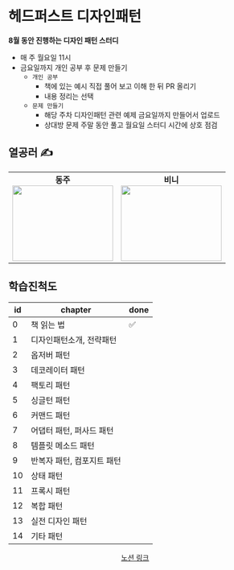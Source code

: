 # 헤드퍼스트 디자인패턴

<b>8월 동안 진행하는 디자인 패턴 스터디</b>

- 매 주 월요일 11시
- 금요일까지 개인 공부 후 문제 만들기
  - `개인 공부`
    - 책에 있는 예시 직접 풀어 보고 이해 한 뒤 PR 올리기
    - 내용 정리는 선택
  - `문제 만들기`
    - 해당 주차 디자인패턴 관련 예제 금요일까지 만들어서 업로드
    - 상대방 문제 주말 동안 풀고 월요일 스터디 시간에 상호 점검

## 열공러 ✍️

<table align="center">
    <tr align="center">
        <td style="min-width: 150px; height: 150px">
              <b>동주</b>
              <br/>
            <a href="https://github.com/eunbeann">
              <img style="height: 150px;" src="https://upload3.inven.co.kr/upload/2022/02/22/bbs/i013933971517.gif" width="200">
            </a>
        </td>
        <td style="min-width: 150px; height: 150px" background-color="white">
              <b>비니</b>
              <br/>
            <a href="https://github.com/hae2ni">
              <img style="height: 150px;" src="https://encrypted-tbn0.gstatic.com/images?q=tbn:ANd9GcQY7Uy7zbT3arfCsAGsEvDhhLcf1ckRx2rq6w&usqp=CAU" height='150' width="200">
            </a> 
    </tr>
</table>

## 학습진척도


<div align="center">

| id  | chapter                    | done |
| --- | -------------------------- | ---- |
| 0   | 책 읽는 법                 | ✅   |
| 1   | 디자인패턴소개, 전략패턴   |      |
| 2   | 옵저버 패턴                |      |
| 3   | 데코레이터 패턴            |      |
| 4   | 팩토리 패턴                |      |
| 5   | 싱글턴 패턴                |      |
| 6   | 커맨드 패턴                |      |
| 7   | 어댑터 패턴, 퍼사드 패턴   |      |
| 8   | 템플릿 메소드 패턴         |      |
| 9   | 반복자 패턴, 컴포지트 패턴 |      |
| 10  | 상태 패턴                  |      |
| 11  | 프록시 패턴                |      |
| 12  | 복합 패턴                  |      |
| 13  | 실전 디자인 패턴           |      |
| 14  | 기타 패턴                  |      |

[노션 링크](https://www.notion.so/eunbeann/54236669932545e88e6766cf9ca90f1c?pvs=4)

</div>
